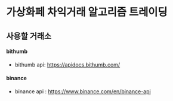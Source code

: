 # 가상화페 차익거래 알고리즘 트레이딩

## 사용할 거래소
#### bithumb
- bithumb api: <https://apidocs.bithumb.com/> <br/>

#### binance
- binance api : <https://www.binance.com/en/binance-api> <br/>
 